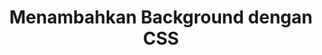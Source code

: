 ---
slug: menambahkan-background-css
title: Menambahkan Background dengan CSS
description: Menambahkan Background dengan CSS
type: course
course: belajar-css-dasar
publishedAt: 2026-01-05 10:00:00 +0700
---